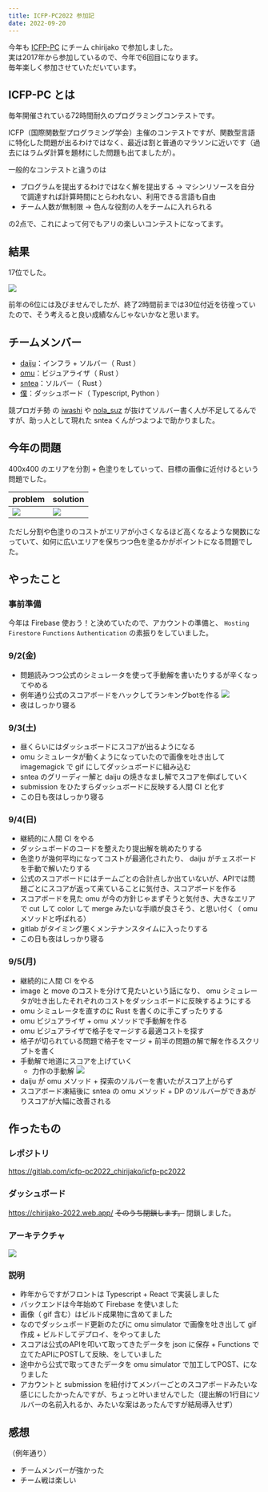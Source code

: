 ```yaml
---
title: ICFP-PC2022 参加記
date: 2022-09-20
---
```


今年も [ICFP-PC](https://icfpcontest2022.github.io/) にチーム chirijako で参加しました。  
実は2017年から参加しているので、今年で6回目になります。  
毎年楽しく参加させていただいています。

## ICFP-PC とは

毎年開催されている72時間耐久のプログラミングコンテストです。

ICFP（国際関数型プログラミング学会）主催のコンテストですが、関数型言語に特化した問題が出るわけではなく、最近は割と普通のマラソンに近いです（過去にはラムダ計算を題材にした問題も出てましたが）。

一般的なコンテストと違うのは

* プログラムを提出するわけではなく解を提出する → マシンリソースを自分で調達すれば計算時間にとらわれない、利用できる言語も自由
* チーム人数が無制限 → 色んな役割の人をチームに入れられる

の2点で、これによって何でもアリの楽しいコンテストになってます。

## 結果

17位でした。

![](./fig_1.png)

前年の6位には及びませんでしたが、終了2時間前までは30位付近を彷徨っていたので、そう考えると良い成績なんじゃないかなと思います。

## チームメンバー

* [daiju](https://twitter.com/WniKwo)：インフラ + ソルバー（ Rust ）
* [omu](https://twitter.com/omurice__)：ビジュアライザ（ Rust ）
* [sntea](https://twitter.com/hogex100)：ソルバー（ Rust ）
* [僕](https://twitter.com/akagenorobin)：ダッシュボード（ Typescript, Python ）

競プロガチ勢 の [iwashi](https://twitter.com/iwashi31) や [nola_suz](https://twitter.com/nola_suz) が抜けてソルバー書く人が不足してるんですが、助っ人として現れた sntea くんがつよつよで助かりました。

## 今年の問題

400x400 のエリアを分割 + 色塗りをしていって、目標の画像に近付けるという問題でした。

| problem | solution |
|---|---|
|![](fig_2.png)|![](fig_3.gif)|

ただし分割や色塗りのコストがエリアが小さくなるほど高くなるような関数になっていて、如何に広いエリアを保ちつつ色を塗るかがポイントになる問題でした。

## やったこと

### 事前準備

今年は Firebase 使おう！と決めていたので、アカウントの準備と、 `Hosting` `Firestore` `Functions` `Authentication` の素振りをしていました。

### 9/2(金)

* 問題読みつつ公式のシミュレータを使って手動解を書いたりするが辛くなってやめる
* 例年通り公式のスコアボードをハックしてランキングbotを作る
![](fig_4.png)
* 夜はしっかり寝る

### 9/3(土)

* 昼くらいにはダッシュボードにスコアが出るようになる
* omu シミュレータが動くようになっていたので画像を吐き出して imagemagick で gif にしてダッシュボードに組み込む
* sntea のグリーディー解と daiju の焼きなまし解でスコアを伸ばしていく
* submission をひたすらダッシュボードに反映する人間 CI と化す
* この日も夜はしっかり寝る

### 9/4(日)

* 継続的に人間 CI をやる
* ダッシュボードのコードを整えたり提出解を眺めたりする
* 色塗りが幾何平均になってコストが最適化されたり、 daiju がチェスボードを手動で解いたりする
* 公式のスコアボードにはチームごとの合計点しか出ていないが、APIでは問題ごとにスコアが返って来ていることに気付き、スコアボードを作る
* スコアボードを見た omu が今の方針じゃまずそうと気付き、大きなエリアで cut して color して merge みたいな手順が良さそう、と思い付く（ omu メソッドと呼ばれる）
* gitlab がタイミング悪くメンテナンスタイムに入ったりする
* この日も夜はしっかり寝る

### 9/5(月)

* 継続的に人間 CI をやる
* image と move のコストを分けて見たいという話になり、 omu シミュレータが吐き出したそれぞれのコストをダッシュボードに反映するようにする
* omu シミュレータを直すのに Rust を書くのに手こずったりする
* omu ビジュアライザ + omu メソッドで手動解を作る
* omu ビジュアライザで格子をマージする最適コストを探す
* 格子が切られている問題で格子をマージ + 前半の問題の解で解を作るスクリプトを書く
* 手動解で地道にスコアを上げていく
  * 力作の手動解
  ![](fig_5.gif)
* daiju が omu メソッド + 探索のソルバーを書いたがスコア上がらず
* スコアボード凍結後に sntea の omu メソッド + DP のソルバーができあがりスコアが大幅に改善される

## 作ったもの

### レポジトリ

https://gitlab.com/icfp-pc2022_chirijako/icfp-pc2022

### ダッシュボード

https://chirijako-2022.web.app/
~~そのうち閉鎖します。~~
閉鎖しました。

### アーキテクチャ

![](fig_6.png)

### 説明

* 昨年からですがフロントは Typescript + React で実装しました
* バックエンドは今年始めて Firebase を使いました
* 画像（ gif 含む）はビルド成果物に含めてました
* なのでダッシュボード更新のたびに omu simulator で画像を吐き出して gif 作成 + ビルドしてデプロイ、をやってました
* スコアは公式のAPIを叩いて取ってきたデータを json に保存 + Functions で立てたAPIにPOSTして反映、をしていました
* 途中から公式で取ってきたデータを omu simulator で加工してPOST、になりました
* アカウントと submission を紐付けてメンバーごとのスコアボードみたいな感じにしたかったんですが、ちょっと叶いませんでした（提出解の1行目にソルバーの名前入れるか、みたいな案はあったんですが結局導入せず）

## 感想

（例年通り）

* チームメンバーが強かった
* チーム戦は楽しい
